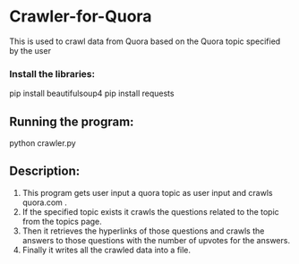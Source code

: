 # Crawler-for-Quora
This is used to crawl data from Quora based on the Quora topic specified by the user

### Install the libraries:
pip install beautifulsoup4
pip install requests

## Running the program:
python crawler.py

## Description: 
1.	This program gets user input a quora topic as user input and crawls quora.com . 
2.	If the specified topic exists it crawls the questions related to the topic from the topics page. 
3.	Then it retrieves the hyperlinks of those questions and crawls the answers to those questions with the number of upvotes for the answers. 
4.	Finally it writes all the crawled data into a file. 
